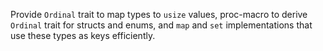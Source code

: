 <!-- cargo-rdme start -->

Provide `Ordinal` trait to map types to `usize` values,
proc-macro to derive `Ordinal` trait for structs and enums,
and `map` and `set` implementations that use these types as keys efficiently.

<!-- cargo-rdme end -->
